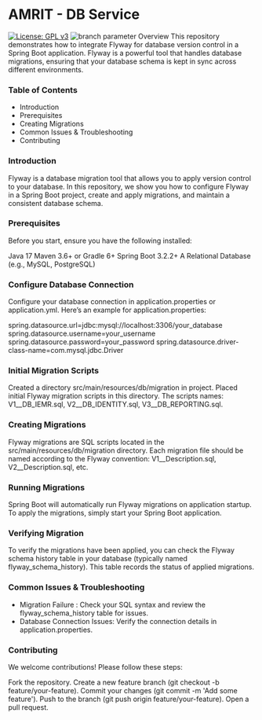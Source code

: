# AMRIT - DB Service
[![License: GPL v3](https://img.shields.io/badge/License-GPLv3-blue.svg)](https://www.gnu.org/licenses/gpl-3.0)  ![branch parameter](https://github.com/PSMRI/Amrit-DB/actions/workflows/sast-and-package.yml/badge.svg)
Overview
This repository demonstrates how to integrate Flyway for database version control in a Spring Boot application. Flyway is a powerful tool that handles database migrations, ensuring that your database schema is kept in sync across different environments.

### Table of Contents
* Introduction
* Prerequisites
* Creating Migrations
* Common Issues & Troubleshooting
* Contributing
  
### Introduction
Flyway is a database migration tool that allows you to apply version control to your database. In this repository, we show you how to configure Flyway in a Spring Boot project, create and apply migrations, and maintain a consistent database schema.

### Prerequisites
Before you start, ensure you have the following installed:

Java 17
Maven 3.6+ or Gradle 6+
Spring Boot 3.2.2+
A Relational Database (e.g., MySQL, PostgreSQL)
### Configure Database Connection
Configure your database connection in application.properties or application.yml. Here’s an example for application.properties:

spring.datasource.url=jdbc:mysql://localhost:3306/your_database
spring.datasource.username=your_username
spring.datasource.password=your_password
spring.datasource.driver-class-name=com.mysql.jdbc.Driver

### Initial Migration Scripts
Created a directory src/main/resources/db/migration in project. Placed initial Flyway migration scripts in this directory. 
The scripts names: V1__DB_IEMR.sql, V2__DB_IDENTITY.sql, V3__DB_REPORTING.sql.
### Creating Migrations
Flyway migrations are SQL scripts located in the src/main/resources/db/migration directory. Each migration file should be named according to the Flyway convention: V1__Description.sql, V2__Description.sql, etc.

### Running Migrations
Spring Boot will automatically run Flyway migrations on application startup. To apply the migrations, simply start your Spring Boot application.

### Verifying Migration
To verify the migrations have been applied, you can check the Flyway schema history table in your database (typically named flyway_schema_history). This table records the status of applied migrations.

### Common Issues & Troubleshooting
* Migration Failure : Check your SQL syntax and review the flyway_schema_history table for issues.
* Database Connection Issues: Verify the connection details in application.properties.

### Contributing
We welcome contributions! Please follow these steps:

Fork the repository.
Create a new feature branch (git checkout -b feature/your-feature).
Commit your changes (git commit -m 'Add some feature').
Push to the branch (git push origin feature/your-feature).
Open a pull request.
